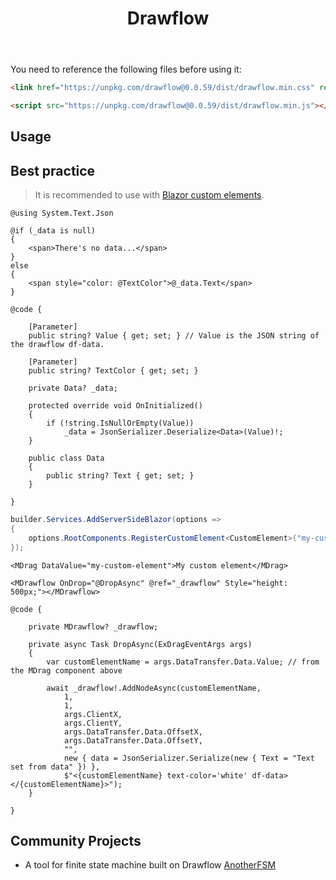 ﻿---
title: Drawflow
desc: "A simple flow component base on [Drawflow](https://github.com/jerosoler/Drawflow)."
tag: "JS Wrapper"
---

You need to reference the following files before using it:

```html
<link href="https://unpkg.com/drawflow@0.0.59/dist/drawflow.min.css" rel="stylesheet"/>

<script src="https://unpkg.com/drawflow@0.0.59/dist/drawflow.min.js"></script>
```

## Usage

<masa-example file="Examples.components.drawflow.Usage"></masa-example>

## Best practice

> It is recommended to use with [Blazor custom elements](https://learn.microsoft.com/en-us/aspnet/core/blazor/components/js-spa-frameworks?view=aspnetcore-7.0#blazor-custom-elements).

```razor CustomElement.razor
@using System.Text.Json

@if (_data is null)
{
    <span>There's no data...</span>
}
else
{
    <span style="color: @TextColor">@_data.Text</span>
}

@code {

    [Parameter]
    public string? Value { get; set; } // Value is the JSON string of the drawflow df-data.

    [Parameter]
    public string? TextColor { get; set; }

    private Data? _data;

    protected override void OnInitialized()
    {
        if (!string.IsNullOrEmpty(Value))
            _data = JsonSerializer.Deserialize<Data>(Value)!;
    }

    public class Data
    {
        public string? Text { get; set; }
    }

}
```

```cs Program.cs
builder.Services.AddServerSideBlazor(options =>
{
    options.RootComponents.RegisterCustomElement<CustomElement>("my-custom-element");
});
```

```razor Index.razor
<MDrag DataValue="my-custom-element">My custom element</MDrag>

<MDrawflow OnDrop="@DropAsync" @ref="_drawflow" Style="height: 500px;"></MDrawflow>

@code {

    private MDrawflow? _drawflow;

    private async Task DropAsync(ExDragEventArgs args)
    {
        var customElementName = args.DataTransfer.Data.Value; // from the MDrag component above

        await _drawflow!.AddNodeAsync(customElementName,
            1,
            1,
            args.ClientX,
            args.ClientY,
            args.DataTransfer.Data.OffsetX,
            args.DataTransfer.Data.OffsetY,
            "",
            new { data = JsonSerializer.Serialize(new { Text = "Text set from data" }) },
            $"<{customElementName} text-color='white' df-data></{customElementName}>");
    }

}
```

## Community Projects

- A tool for finite state machine built on Drawflow [AnotherFSM](https://github.com/Naoki326/AnotherFSM)
